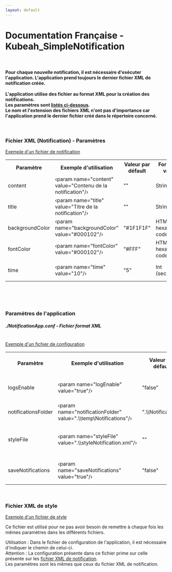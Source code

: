 ```yaml
---
layout: default
---
```

<h1>Documentation Française - Kubeah_SimpleNotification</h1>
<br>
<h4>
Pour chaque nouvelle notification, il est nécessaire d'exécuter l'application. L'application prend toujours le dernier fichier XML de notification créée.
<br>
<br>
L'application utilise des fichier au format XML pour la création des notifications.
<br>
Les paramètres sont <a href="#notification">listés ci-dessous</a>.
<br>
Le nom et l'extension des fichiers XML n'ont pas d'importance car l'application prend le dernier fichier créé dans le répertoire concerné.
</h4>
<br>
<h3 id="notification">Fichier XML (Notification) - Paramètres</h3>
<a href="https://github.com/CrBast/Kubeah_SimpleNotification/blob/master/notification_sample.xml">Exemple d'un fichier de notification</a>
<br>
<table>
   <th>Paramètre</th>
   <th>Exemple d'utilisation</th>
   <th>Valeur par défault</th>
   <th>Format de valeur</th>
   <th>Information</th>
   <tr>
       <td>content</td>
       <td>&lsaquo;param name="content" value="Contenu de la notification"/&rsaquo;</td>
       <td>""</td>
       <td>String</td>
      <td>Contenu</td>
   </tr>
   <tr>
       <td>title</td>
       <td>&lsaquo;param name="title" value="Titre de la notification"/&rsaquo;</td>
       <td>""</td>
       <td>String</td>
      <td>Titre</td>
   </tr>
   <tr>
       <td>backgroundColor</td>
       <td>&lsaquo;param name="backgroundColor" value="#000102"/&rsaquo;</td>
       <td>"#1F1F1F"</td>
       <td>HTML hexadecimal code</td>
      <td>Couleur de l'arrière-plan</td>
   </tr>
   <tr>
       <td>fontColor</td>
       <td>&lsaquo;param name="fontColor" value="#000102"/&rsaquo;</td>
       <td>"#FFF"</td>
       <td>HTML hexadecimal code</td>
      <td>Couleur du texte</td>
   </tr>
   <tr>
       <td>time</td>
       <td>&lsaquo;param name="time" value="10"/&rsaquo;</td>
       <td>"5"</td>
       <td>Int (secondes)</td>
      <td>Durée de l'affichage en seconde</td>
   </tr>
</table>
<br>
<br>
<br>
<h3>Paramètres de l'application</h3>
<h5>./NotificationApp.conf - Fichier format XML</h5>
<br>
<a href="https://github.com/CrBast/Kubeah_SimpleNotification/blob/master/NotificationApp.conf">Exemple d'un fichier de configuration</a>
<table>
   <th>Paramètre</th>
   <th>Exemple d'utilisation</th>
   <th>Valeur par défault</th>
   <th>Format de valeur</th>
   <th>Information</th>
   <tr>
       <td>logsEnable</td>
       <td>&lsaquo;param name="logEnable" value="true"/&rsaquo;</td>
       <td>"false"</td>
       <td>Boolean</td>
      <td>Affichage des logs dans le fichier ".\Notification.log"</td>
   </tr>
   <tr>
       <td>notificationsFolder</td>
       <td>&lsaquo;param name="notificationFolder" value=".\\temp\Notifications"/&rsaquo;</td>
       <td>".\\Notifications"</td>
       <td>String</td>
      <td>Chemin du dossier notification</td>
   </tr>
   <tr>
       <td>styleFile</td>
       <td>&lsaquo;param name="styleFile" value=".\\styleNotification.xml"/&rsaquo;</td>
       <td>""</td>
       <td>String</td>
      <td>Chemin fichier de style des notifications
      <br>
         !!! Attention voir en dessous
      </td>
   </tr>
   <tr>
       <td>saveNotifications</td>
       <td>&lsaquo;param name="saveNotifications" value="true"/&rsaquo;</td>
       <td>"false"</td>
       <td>Boolean</td>
      <td>Conservation des fichiers après l'affichage de celui-ci</td>
   </tr>
</table>
<br>
<h3>Fichier XML de style</h3>
<a href="https://github.com/CrBast/Kubeah_SimpleNotification/blob/master/NotificationsStyle.xml">Exemple d'un fichier de style</a>
<p>Ce fichier est utilisé pour ne pas avoir besoin de remettre à chaque fois les mêmes paramètres dans les différents fichiers.</p>
<p>Utilisation : Dans le fichier de configuration de l'application, il est nécessaire d'indiquer le chemin de celui-ci.
<br>
   Attention : La configuration présente dans ce fichier prime sur celle présente sur les <a href="#notification">fichier XML de notification</a>.

<br>
   Les paramètres sont les mêmes que ceux du fichier XML de notification.
</p>
